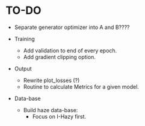 # TO-DO

* Separate generator optimizer into A and B????

* Training
    * Add validation to end of every epoch.
    * Add gradient clipping option.

* Output
    * Rewrite plot_losses (?)
    * Routine to calculate Metrics for a given model.

* Data-base
    * Build haze data-base:
        * Focus on I-Hazy first.
